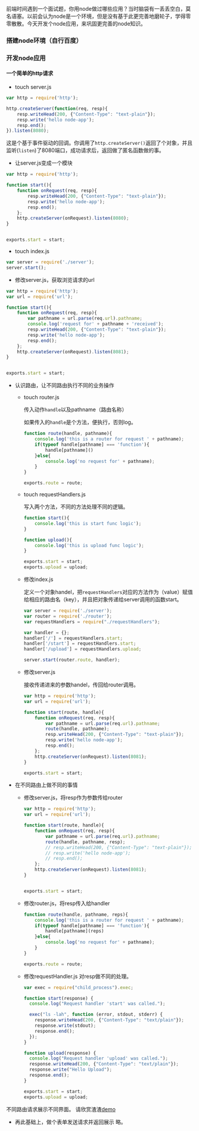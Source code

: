 前端时间遇到一个面试题，你用node做过哪些应用？当时脑袋有一丢丢空白，莫名语塞。以前会认为node是一个环境，但是没有基于此更完善地磨轮子，学得零零散散。今天开发个node应用，来巩固更完善的node知识。


### 搭建node环境（自行百度）

### 开发node应用
#### 一个简单的http请求
- touch server.js

```js
var http = require('http');

http.createServer(function(req, resp){
    resp.writeHead(200, {"Content-Type": "text-plain"});
    resp.write('hello node-app');
    resp.end();
}).listen(8080);
```
这是个基于事件驱动的回调。你调用了`http.createServer()`返回了个对象，并且监听(`listen`)了8080端口，成功请求后，返回做了匿名函数做的事。

- 让server.js变成一个模块

```js
var http = require('http');

function start(){
    function onRequest(req, resp){
        resp.writeHead(200, {"Content-Type": "text-plain"});
        resp.write('hello node-app');
        resp.end();
    };
    http.createServer(onRequest).listen(8080);
}


exports.start = start;
```

- touch index.js

```js
var server = require('./server');
server.start();
```

- 修改server.js，获取浏览请求的url

```js
var http = require('http');
var url = require('url');

function start(){
    function onRequest(req, resp){
        var pathname = url.parse(req.url).pathname;
        console.log('request for' + pathname + 'received');
        resp.writeHead(200, {"Content-Type": "text-plain"});
        resp.write('hello node-app');
        resp.end();
    };
    http.createServer(onRequest).listen(8081);
}


exports.start = start;

```
- 认识路由，让不同路由执行不同的业务操作
	- touch router.js

		传入动作`handle`以及pathname（路由名称）
		
		如果传入的`handle`是个方法，便执行，否则log。

		```js
		function route(handle, pathname){
		    console.log('this is a router for request ' + pathname);
		    if(typeof handle[pathname] === 'function'){
		        handle[pathname]()
		    }else{
		        console.log('no request for' + pathname);
		    }
		}
		
		exports.route = route;
		```
	- touch requestHandlers.js

		写入两个方法，不同的方法处理不同的逻辑。

		```js
		function start(){
		    console.log('this is start func logic');
		}
		
		function upload(){
		    console.log('this is upload func logic');
		}
		
		exports.start = start;
		exports.upload = upload;
		```

	- 修改index.js

		定义一个对象handel，把`requestHandlers`对应的方法作为（value）赋值给相应的路由名（key），并且把对象传递给server调用的函数start。

		```js
		var server = require('./server');
		var router = require('./router');
		var requestHandlers = require("./requestHandlers");
		
		var handler = {};
		handler['/'] = requestHandlers.start;
		handler['/start'] = requestHandlers.start;
		handler['/upload'] = requestHandlers.upload;
		
		server.start(router.route, handler);
		```

	- 修改server.js

		接收传递进来的参数handel，传回给router调用。

		```js
		var http = require('http');
		var url = require('url');
		
		function start(route, handle){
		    function onRequest(req, resp){
		        var pathname = url.parse(req.url).pathname;
		        route(handle, pathname);
		        resp.writeHead(200, {"Content-Type": "text-plain"});
		        resp.write('hello node-app');
		        resp.end();
		    };
		    http.createServer(onRequest).listen(8081);
		}
		
		exports.start = start;
		
		```

- 在不同路由上做不同的事情

	- 修改server.js，将resp作为参数传给router

		```js
		var http = require('http');
		var url = require('url');
		
		function start(route, handle){
		    function onRequest(req, resp){
		        var pathname = url.parse(req.url).pathname;
		        route(handle, pathname, resp);
		        // resp.writeHead(200, {"Content-Type": "text-plain"});
		        // resp.write('hello node-app');
		        // resp.end();
		    };
		    http.createServer(onRequest).listen(8081);
		}
		
		
		exports.start = start;
		```
	- 修改router.js，将resp传入给handler
		
		```js
		function route(handle, pathname, reps){
		    console.log('this is a router for request ' + pathname);
		    if(typeof handle[pathname] === 'function'){
		        handle[pathname](reps)
		    }else{
		        console.log('no request for' + pathname);
		    }
		}
		
		exports.route = route;
		```
	- 修改requestHandler.js
		对resp做不同的处理。
		
		```js
		var exec = require("child_process").exec;

		function start(response) {
		  console.log("Request handler 'start' was called.");
		
		  exec("ls -lah", function (error, stdout, stderr) {
		    response.writeHead(200, {"Content-Type": "text/plain"});
		    response.write(stdout);
		    response.end();
		  });
		}
		
		function upload(response) {
		  console.log("Request handler 'upload' was called.");
		  response.writeHead(200, {"Content-Type": "text/plain"});
		  response.write("Hello Upload");
		  response.end();
		}
		
		exports.start = start;
		exports.upload = upload;
		```

不同路由请求展示不同界面。
请欣赏渣渣[demo](https://github.com/Gringe920/sundae/tree/master/simple-req-res)


- 再此基础上，做个表单发送请求并返回展示
略。




  